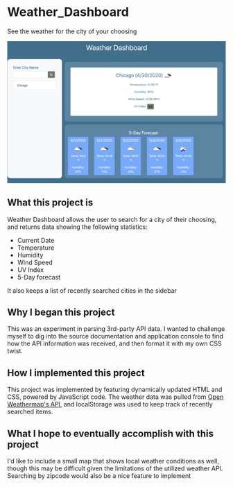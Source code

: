 # Weather_Dashboard
 See the weather for the city of your choosing
 
![Screenshot](/screenshot.png)

## What this project is

Weather Dashboard allows the user to search for a city of their choosing, and returns data showing the following statistics:
* Current Date
* Temperature
* Humidity
* Wind Speed
* UV Index
* 5-Day forecast

It also keeps a list of recently searched cities in the sidebar

## Why I began this project
This was an experiment in parsing 3rd-party API data. I wanted to challenge myself to dig into the source documentation and application console to find how the API information was received, and then format it with my own CSS twist.

## How I implemented this project
This project was implemented by featuring dynamically updated HTML and CSS, powered by JavaScript code. The weather data was pulled from [Open Weathermap's API](https://openweathermap.org/api), and localStorage was used to keep track of recently searched items.

## What I hope to eventually accomplish with this project
I'd like to include a small map that shows local weather conditions as well, though this may be difficult given the limitations of the utilized weather API. Searching by zipcode would also be a nice feature to implement
